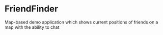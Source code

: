 FriendFinder
============

Map-based demo application which shows current positions of friends on a map with the ability to chat
